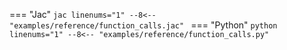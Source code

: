 === "Jac"
    ```jac linenums="1"
    --8<-- "examples/reference/function_calls.jac"
    ```
=== "Python"
    ```python linenums="1"
    --8<-- "examples/reference/function_calls.py"
    ```
